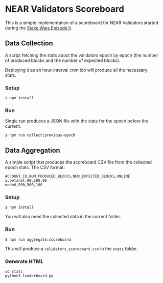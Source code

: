 # NEAR Validators Scoreboard

This is a simple implementation of a scoreboard for NEAR Validators started during the [Stake Wars Episode II](https://near.org/blog/stake-wars-episode-ii/).

## Data Collection

A script fetching the stats about the validators epoch by epoch (the number of produced blocks and the number of expected blocks).

Deploying it as an hour-interval cron job will produce all the necessary stats.

### Setup

```
$ npm install
```

### Run

Single run produces a JSON file with the stats for the epoch before the current.

```
$ npm run collect:previous-epoch
```

## Data Aggregation

A simple script that produces the scoreboard CSV file from the collected epoch stats. The CSV format:

```
ACCOUNT_ID,NUM_PRODUCED_BLOCKS,NUM_EXPECTED_BLOCKS,ONLINE
a.betanet,99,100,99
node0,500,500,100
```

### Setup

```
$ npm install
```

You will also need the collected data in the current folder.

### Run

```
$ npm run aggregate:scoreboard
```

This will produce a `validators_scoreboard.csv` in the `stats` folder.

### Generate HTML

```
cd stats
python3 leaderboard.py
```
